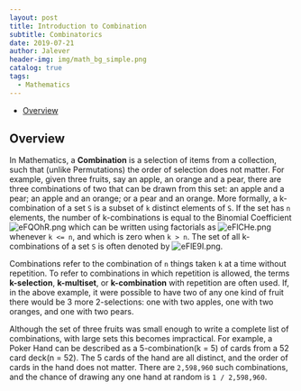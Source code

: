```yaml
---
layout: post
title: Introduction to Combination
subtitle: Combinatorics
date: 2019-07-21
author: Jalever
header-img: img/math_bg_simple.png
catalog: true
tags:
  - Mathematics
---
```

- [Overview](#overview)

## Overview
In Mathematics, a <strong>Combination</strong> is a selection of items from a collection, such that (unlike Permutations) the order of selection does not matter. For example, given three fruits, say an apple, an orange and a pear, there are three combinations of two that can be drawn from this set: an apple and a pear; an apple and an orange; or a pear and an orange. More formally, a k-combination of a set `S` is a subset of `k` distinct elements of `S`. If the set has `n` elements, the number of k-combinations is equal to the Binomial Coefficient
![eFQOhR.png](https://s2.ax1x.com/2019/07/23/eFQOhR.png)
which can be written using factorials as ![eFlCHe.png](https://s2.ax1x.com/2019/07/23/eFlCHe.png) whenever `k <= n`, and which is zero when `k > n`. The set of all k-combinations of a set `S` is often denoted by ![eFlE9I.png](https://s2.ax1x.com/2019/07/23/eFlE9I.png).

Combinations refer to the combination of `n` things taken `k` at a time without repetition. To refer to combinations in which repetition is allowed, the terms <strong>k-selection</strong>, <strong>k-multiset</strong>, or <strong>k-combination</strong> with repetition are often used. If, in the above example, it were possible to have two of any one kind of fruit there would be 3 more 2-selections: one with two apples, one with two oranges, and one with two pears.

Although the set of three fruits was small enough to write a complete list of combinations, with large sets this becomes impractical. For example, a Poker Hand can be described as a 5-combination(k = 5) of cards from a 52 card deck(n = 52). The 5 cards of the hand are all distinct, and the order of cards in the hand does not matter. There are `2,598,960` such combinations, and the chance of drawing any one hand at random is `1 / 2,598,960`.
